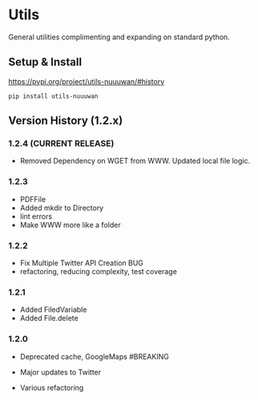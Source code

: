 # Utils

General utilities complimenting and expanding on standard python.

## Setup & Install

https://pypi.org/project/utils-nuuuwan/#history

```
pip install utils-nuuuwan
```

## Version History (1.2.x)

### 1.2.4 (CURRENT RELEASE)
* Removed Dependency on WGET from WWW. Updated local file logic. 

### 1.2.3 
* PDFFile
* Added mkdir to Directory
* lint errors
* Make WWW more like a folder

### 1.2.2 
* Fix Multiple Twitter API Creation BUG
* refactoring, reducing complexity, test coverage

### 1.2.1 
* Added FiledVariable  
* Added File.delete

### 1.2.0 
* Deprecated cache, GoogleMaps #BREAKING
* Major updates to Twitter 

* Various refactoring 
